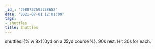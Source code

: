 ```yaml
---
_id_: '1988727593738652'
date: '2021-07-01 12:01:09'
tags:
- shuttles
title: Shuttles
---
```


shuttles: {% w 8x150yd on a 25yd course %}. 90s rest. Hit 30s for each.
